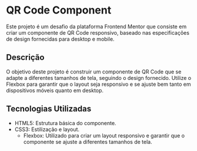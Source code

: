 # QR Code Component

Este projeto é um desafio da plataforma Frontend Mentor que consiste em criar um componente de QR Code responsivo, baseado nas especificações de design fornecidas para desktop e mobile.

## Descrição
O objetivo deste projeto é construir um componente de QR Code que se adapte a diferentes tamanhos de tela, seguindo o design fornecido. Utilize o Flexbox para garantir que o layout seja responsivo e se ajuste bem tanto em dispositivos móveis quanto em desktop.

## Tecnologias Utilizadas
- HTML5: Estrutura básica do componente.
- CSS3: Estilização e layout.
  - Flexbox: Utilizado para criar um layout responsivo e garantir que o componente se ajuste a diferentes tamanhos de tela.
